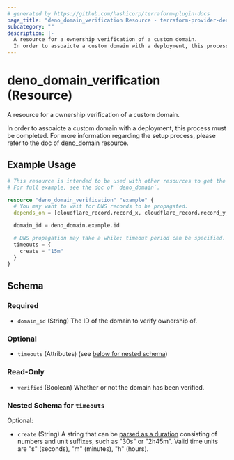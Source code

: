 ```yaml
---
# generated by https://github.com/hashicorp/terraform-plugin-docs
page_title: "deno_domain_verification Resource - terraform-provider-deno"
subcategory: ""
description: |-
  A resource for a ownership verification of a custom domain.
  In order to assoaicte a custom domain with a deployment, this process must be completed. For more information regarding the setup process, please refer to the doc of deno_domain resource.
---
```


# deno_domain_verification (Resource)

A resource for a ownership verification of a custom domain.

In order to assoaicte a custom domain with a deployment, this process must be completed. For more information regarding the setup process, please refer to the doc of deno_domain resource.

## Example Usage

```terraform
# This resource is intended to be used with other resources to get the custom domain all set up.
# For full example, see the doc of `deno_domain`.

resource "deno_domain_verification" "example" {
  # You may want to wait for DNS records to be propagated.
  depends_on = [cloudflare_record.record_x, cloudflare_record.record_y, cloudflare_record.record_z]

  domain_id = deno_domain.example.id

  # DNS propagation may take a while; timeout period can be specified.
  timeouts = {
    create = "15m"
  }
}
```

<!-- schema generated by tfplugindocs -->
## Schema

### Required

- `domain_id` (String) The ID of the domain to verify ownership of.

### Optional

- `timeouts` (Attributes) (see [below for nested schema](#nestedatt--timeouts))

### Read-Only

- `verified` (Boolean) Whether or not the domain has been verified.

<a id="nestedatt--timeouts"></a>
### Nested Schema for `timeouts`

Optional:

- `create` (String) A string that can be [parsed as a duration](https://pkg.go.dev/time#ParseDuration) consisting of numbers and unit suffixes, such as "30s" or "2h45m". Valid time units are "s" (seconds), "m" (minutes), "h" (hours).
